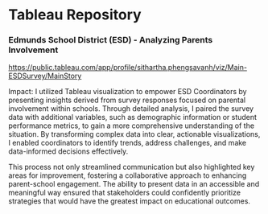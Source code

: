 # Tableau Repository

### Edmunds School District (ESD) - Analyzing Parents Involvement

https://public.tableau.com/app/profile/sithartha.phengsavanh/viz/Main-ESDSurvey/MainStory

Impact: I utilized Tableau visualization to empower ESD Coordinators by presenting insights derived from survey responses focused on parental involvement within schools. Through detailed analysis, I paired the survey data with additional variables, such as demographic information or student performance metrics, to gain a more comprehensive understanding of the situation. By transforming complex data into clear, actionable visualizations, I enabled coordinators to identify trends, address challenges, and make data-informed decisions effectively.

This process not only streamlined communication but also highlighted key areas for improvement, fostering a collaborative approach to enhancing parent-school engagement. The ability to present data in an accessible and meaningful way ensured that stakeholders could confidently prioritize strategies that would have the greatest impact on educational outcomes.
